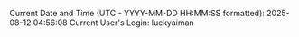 Current Date and Time (UTC - YYYY-MM-DD HH:MM:SS formatted): 2025-08-12 04:56:08
Current User's Login: luckyaiman
